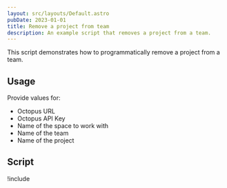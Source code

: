```yaml
---
layout: src/layouts/Default.astro
pubDate: 2023-01-01
title: Remove a project from team
description: An example script that removes a project from a team.
---
```


This script demonstrates how to programmatically remove a project from a team.

## Usage

Provide values for:

- Octopus URL
- Octopus API Key
- Name of the space to work with
- Name of the team
- Name of the project

## Script

!include <remove-project-from-team-scripts>

